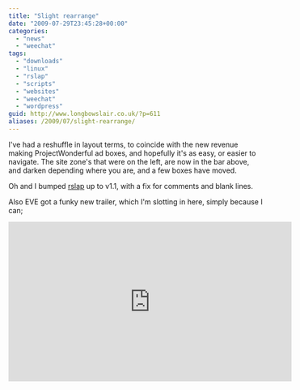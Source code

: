 ```yaml
---
title: "Slight rearrange"
date: "2009-07-29T23:45:28+00:00"
categories: 
  - "news"
  - "weechat"
tags: 
  - "downloads"
  - "linux"
  - "rslap"
  - "scripts"
  - "websites"
  - "weechat"
  - "wordpress"
guid: http://www.longbowslair.co.uk/?p=611
aliases: /2009/07/slight-rearrange/
---
```


I've had a reshuffle in layout terms, to coincide with the new revenue making ProjectWonderful ad boxes, and hopefully it's as easy, or easier to navigate.
The site zone's that were on the left, are now in the bar above, and darken depending where you are, and a few boxes have moved.

Oh and I bumped [rslap](/downloads/weechat-scripts/rslap/) up to v1.1, with a fix for comments and blank lines.

Also EVE got a funky new trailer, which I'm slotting in here, simply because I can;

<iframe width="560" height="315" src="https://www.youtube.com/embed/08hmqyejCYU" frameborder="0" allowfullscreen></iframe>

